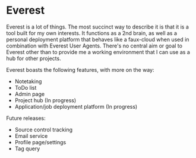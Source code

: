 # Everest

Everest is a lot of things. The most succinct way to describe it is that it is a tool built for my own interests. It functions as a 2nd brain, as well as a personal deployment platform that behaves like a faux-cloud when used in combination with Everest User Agents. There's no central aim or goal to Everest other than to provide me a working environment that I can use as a hub for other projects.

Everest boasts the following features, with more on the way:
* Notetaking
* ToDo list
* Admin page
* Project hub (In progress)
* Application/job deployment platform (In progress)

Future releases:
* Source control tracking
* Email service
* Profile page/settings
* Tag query

